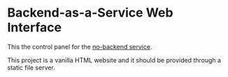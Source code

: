 # Backend-as-a-Service Web Interface

This the control panel for the
[no-backend service](https://github.com/liberdade-organizacao/no-backend-api).

This project is a vanilla HTML website and it should be provided through a
static file server.

